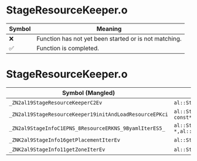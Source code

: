 # StageResourceKeeper.o
| Symbol | Meaning 
| ------------- | ------------- 
| :x: | Function has not yet been started or is not matching. 
| :white_check_mark: | Function is completed. 


# StageResourceKeeper.o
| Symbol (Mangled) | Symbol (Demangled) | Decompiled? |
| ------------- |  ------------- | ------------- |
| `_ZN2al19StageResourceKeeperC2Ev` | `al::StageResourceKeeper::StageResourceKeeper(void)` | :x: |
| `_ZN2al19StageResourceKeeper19initAndLoadResourceEPKci` | `al::StageResourceKeeper::initAndLoadResource(char const*,int)` | :x: |
| `_ZN2al9StageInfoC1EPNS_8ResourceERKNS_9ByamlIterES5_` | `al::StageInfo::StageInfo(al::Resource *,al::ByamlIter const&,al::ByamlIter const&)` | :x: |
| `_ZNK2al9StageInfo16getPlacementIterEv` | `al::StageInfo::getPlacementIter(void)const` | :x: |
| `_ZNK2al9StageInfo11getZoneIterEv` | `al::StageInfo::getZoneIter(void)const` | :x: |

